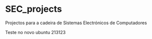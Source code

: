 # SEC_projects
Projectos para a cadeira de Sistemas Electrónicos de Computadores 

Teste no novo ubuntu 213123


